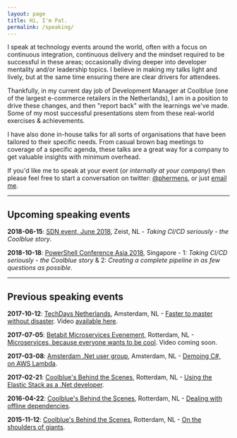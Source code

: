 ```yaml
---
layout: page
title: Hi, I'm Pat.
permalink: /speaking/
---
```


I speak at technology events around the world, often with a focus on continuous integration, continuous delivery and the mindset required to be successful in these areas; occasionally diving deeper into developer mentality and/or leadership topics.
I believe in making my talks light and lively, but at the same time ensuring there are clear drivers for attendees.

Thankfully, in my current day job of Development Manager at Coolblue (one of the largest e-commerce retailers in the Netherlands), I am in a position to drive these changes, and then "report back" with the learnings we've made. Some of my most successful presentations stem from these real-world exercises & achievements.

I have also done in-house talks for all sorts of organisations that have been tailored to their specific needs. From casual brown bag meetings to coverage of a specific agenda, these talks are a great way for a company to get valuable insights with minimum overhead.

If you'd like me to speak at your event (_or internally at your company_) then please feel free to start a conversation on twitter: <data data-icon="ei-sc-twitter"></data> [@phermens](https://twitter.com/phermens), or just <data data-icon="ei-envelope"></data> [email me](mailto:p@hermens.com.au).

----

## Upcoming speaking events

**2018-06-15**: [SDN event, June 2018](https://www.sdn.nl/EVENTS/15-juni-2018), Zeist, NL - _Taking CI/CD seriously - the Coolblue story_.

**2018-10-18**: [PowerShell Conference Asia 2018](http://psconf.asia), Singapore - 1: _Taking CI/CD seriously - the Coolblue story_ & 2: _Creating a complete pipeline in as few questions as possible_.

----

## Previous speaking events

**2017-10-12**: [TechDays Netherlands](https://www.techdays.nl/Sessies/#809b5eab-8d48-489b-afb3-429e19b47b8a), Amsterdam, NL - [Faster to master without disaster](https://www.slideshare.net/PHeonix25/faster-to-master-without-disaster). Video [available here](https://www.youtube.com/watch?v=uiRkWinlvY0).

**2017-07-05**: [Betabit Microservices Evenement](https://betabit.nl/over-ons/evenementen), Rotterdam, NL - [Microservices, because everyone wants to be cool](https://www.slideshare.net/PHeonix25/microservices-because-everyone-wants-to-be-cool). Video coming soon.

**2017-03-08**: [Amsterdam .Net user group](https://www.meetup.com/Amsterdam-NET/events/237831821/), Amsterdam, NL - [Demoing C#, on AWS Lambda](https://www.slideshare.net/PHeonix25/c-aws-lambda).

**2017-02-21**: [Coolblue's Behind the Scenes](https://www.coolblue.nl/behindthescenes2102), Rotterdam, NL - [Using the Elastic Stack as a .Net developer](https://www.slideshare.net/PHeonix25/behind-the-scenes-at-coolblue-feb-2017).

**2016-04-22**: [Coolblue's Behind the Scenes](https://www.coolblue.nl/behindthescenes2104), Rotterdam, NL - [Dealing with offline dependencies](http://www.slideshare.net/PHeonix25/behind-the-scenes-at-coolblue-april-2016-61234596).

**2015-11-12**: [Coolblue's Behind the Scenes](https://www.coolblue.nl/behindthescenes1211), Rotterdam, NL - [On the shoulders of giants](http://www.slideshare.net/CBbehindthescenes/coolblue-behind-the-scenes-pat-hermens-on-the-shoulders-of-giants-55080577).
